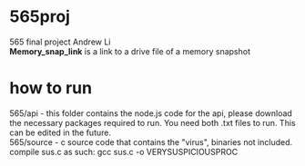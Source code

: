 # 565proj
565 final project Andrew Li  
**Memory_snap_link** is a link to a drive file of a memory snapshot
# how to run
565/api - this folder contains the node.js code for the api, please download the necessary packages required to run. You need both .txt files to run. This can be edited in the future.  
565/source - c source code that contains the "virus", binaries not included.
compile sus.c as such: gcc sus.c -o VERYSUSPICIOUSPROC
